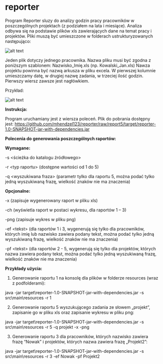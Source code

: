 # reporter


Program Reporter sluzy do analizy godzin pracy pracowników w poszczególnych projektach (z podziałem na lata i miesiące). Analiza odbywa się na podstawie plików xls zawierających dane na temat pracy i projektów. Pliki muszą być umieszczone w folderach ustrukturyzowanych następująco:


![alt text](https://i.imgur.com/mVc43v9.jpg)


Jeden plik dotyczy jednego pracownika. Nazwa pliku musi być zgodna z poniższym szablonem:
Nazwisko_Imię.xls (np. Kowalski_Jan.xls)
Nawza projektu powinna być nazwą arkusza w pliku excela. W pierwszej kolumnie umieszczamy datę, w drugiej nazwę zadania, w trzeciej ilość godzin. Pierwszy wiersz zawsze jest nagłówkiem.

Przykład:
 
![alt text](https://i.imgur.com/91eJmUm.jpg)






**Instrukcja:**

Program uruchamiany jest z wiersza poleceń. 
Plik do pobrania dostępny jest: 
https://github.com/mhendzel123/reporter/raw/report5/target/reporter-1.0-SNAPSHOT-jar-with-dependencies.jar


**Polecenia do generowania poszczególnych raportów:**

**Wymagane:**

-s <ścieżka do katalogu źródłowego>

-r \<typ raportu\> (dostępne wartości od 1 do 5)

-q \<wyszukiwana fraza\> (parametr tylko dla raportu 5, można podać tylko jedną wyszukiwaną frazę, wielkość znaków nie ma znaczenia)

**Opcjonalne:**

-x (zapisuje wygenerowany raport w pliku xls)

-ch (wyświetla raport w postaci wykresu, dla raportów 1 – 3)

-png (zapisuje wykres w pliku png)

-ef \<tekst\> (dla raportów 1 i 3, wygenerują się tylko dla pracowników, których imię lub nazwisko zawiera podany tekst, można podać tylko jedną wyszukiwaną frazę, wielkość znaków nie ma znaczenia)

-pf \<tekst\> (dla raportów 2 - 5, wygenerują się tylko dla projektów, których nazwa zawiera podany tekst, można podać tylko jedną wyszukiwaną frazę, wielkość znaków nie ma znaczenia)



**Przykłady użycia:**
1.	Generowanie raportu 1 na konsolę dla plików w folderze resources (wraz z podfolderami):

java -jar target\reporter-1.0-SNAPSHOT-jar-with-dependencies.jar -s src\main\resources -r 1

2.	Generowanie raportu 5 wyszukującego zadania ze słowem „projekt”, zapisanie go w pliku xls oraz zapisanie wykresu w pliku png:

java -jar target\reporter-1.0-SNAPSHOT-jar-with-dependencies.jar -s src\main\resources -r 5 -q projekt -x -png

3.	Generowanie raportu 3 dla pracowników, których nazwisko zawiera frazę “Nowak” i projektów, których nazwa zawiera frazę „Projekt2”:

java -jar target\reporter-1.0-SNAPSHOT-jar-with-dependencies.jar -s src\main\resources -r 3 -ef Nowak -pf Projekt2


